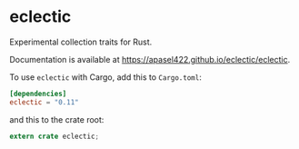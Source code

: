 # eclectic

Experimental collection traits for Rust.

Documentation is available at https://apasel422.github.io/eclectic/eclectic.

To use `eclectic` with Cargo, add this to `Cargo.toml`:

```toml
[dependencies]
eclectic = "0.11"
```

and this to the crate root:

```rust
extern crate eclectic;
```
